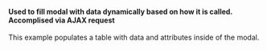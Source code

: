 **Used to fill modal with data dynamically based on how it is called. Accomplised via AJAX request**
<br>
<br>
This example populates a table with data and attributes inside of the modal.
